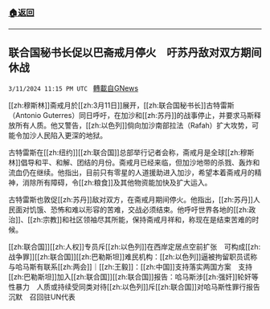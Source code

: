 ###  [:house:返回](README.md)
---


## 联合国秘书长促以巴斋戒月停火　吁苏丹敌对双方期间休战
`3/11/2024 11:15 PM UTC ` [轉載自GNews](https://gnews.org/articles/2385540)

[[zh:穆斯林]]斋戒月於[[zh:3月11日]]展开，[[zh:联合国秘书长]]古特雷斯（Antonio Guterres）同日呼吁，在加沙和[[zh:苏丹]]的战事停止，并要求马斯释放所有人质。他又警告，[[zh:以色列]]倘向加沙南部拉法（Rafah）扩大攻势，可能令加沙人民陷入更深的地狱。

古特雷斯在[[zh:纽约]][[zh:联合国]]总部举行记者会称，斋戒月是全球[[zh:穆斯林]]倡导和平、和解、团结的月份。斋戒月已经来临，但加沙地带的杀戮、轰炸和流血仍在继续。他指出，目前只有零星的人道援助进入加沙，希望本着斋戒月的精神，消除所有障碍，令[[zh:粮食]]及其他物资能加快及扩大运入。

古特雷斯也敦促[[zh:苏丹]]敌对双方，在斋戒月期间停火。他指出，[[zh:苏丹]]人民面对饥饿、恐怖和难以形容的苦难，交战必须结束。他呼吁世界各地的[[zh:政治]]、[[zh:宗教]]和社区领袖尽其所能，保持斋戒月祥和，称现在是结束苦难的时候。

[[zh:联合国]][[zh:人权]]专员斥[[zh:以色列]]在西岸定居点空前扩张　可构成[[zh:战争罪]][[zh:联合国]][[zh:巴勒斯坦]]难民机构：[[zh:以色列]]逼被拘留职员谎称与哈马斯有联系[[zh:两会]]｜[[zh:王毅]]：[[zh:中国]]支持落实两国方案　支持[[zh:巴勒斯坦]]加入[[zh:联合国]][[zh:联合国]]报告：哈马斯涉[[zh:强奸]]轮奸等性暴力　人质或持续受同类对待[[zh:以色列]]斥[[zh:联合国]]对哈马斯性罪行报告沉默　召回驻UN代表
